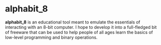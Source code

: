 # alphabit_8

**alphabit_8** is an educational tool meant to emulate the essentials of interacting with an 8-bit computer. I hope to develop it into a full-fledged bit of freeware that can be used to help people of all ages learn the basics of low-level programming and binary operations.
